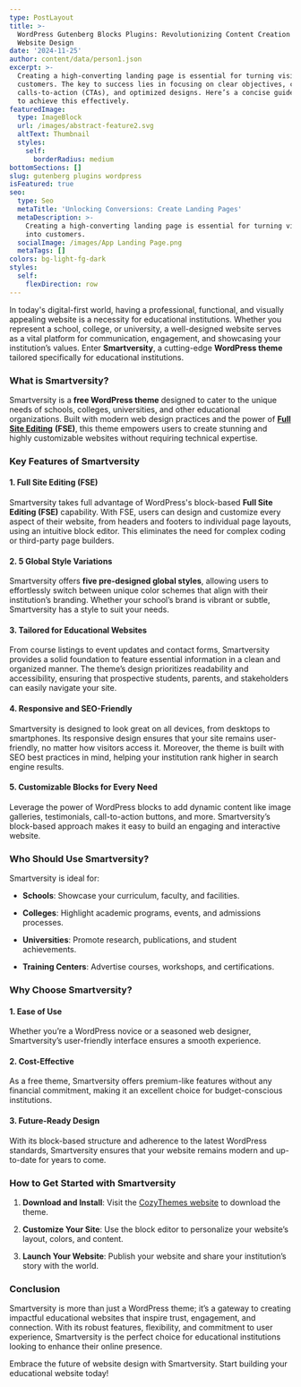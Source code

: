 ```yaml
---
type: PostLayout
title: >-
  WordPress Gutenberg Blocks Plugins: Revolutionizing Content Creation and
  Website Design
date: '2024-11-25'
author: content/data/person1.json
excerpt: >-
  Creating a high-converting landing page is essential for turning visitors into
  customers. The key to success lies in focusing on clear objectives, compelling
  calls-to-action (CTAs), and optimized designs. Here’s a concise guide on how
  to achieve this effectively.
featuredImage:
  type: ImageBlock
  url: /images/abstract-feature2.svg
  altText: Thumbnail
  styles:
    self:
      borderRadius: medium
bottomSections: []
slug: gutenberg plugins wordpress
isFeatured: true
seo:
  type: Seo
  metaTitle: 'Unlocking Conversions: Create Landing Pages'
  metaDescription: >-
    Creating a high-converting landing page is essential for turning visitors
    into customers.
  socialImage: /images/App Landing Page.png
  metaTags: []
colors: bg-light-fg-dark
styles:
  self:
    flexDirection: row
---
```

In today's digital-first world, having a professional, functional, and visually appealing website is a necessity for educational institutions. Whether you represent a school, college, or university, a well-designed website serves as a vital platform for communication, engagement, and showcasing your institution’s values. Enter **Smartversity**, a cutting-edge **WordPress theme** tailored specifically for educational institutions.

### **What is Smartversity?**

Smartversity is a **free WordPress theme** designed to cater to the unique needs of schools, colleges, universities, and other educational organizations. Built with modern web design practices and the power of [**Full Site Editing**](cozythemes.com/fotawp) **(FSE)**, this theme empowers users to create stunning and highly customizable websites without requiring technical expertise.

### **Key Features of Smartversity**

#### 1. **Full Site Editing (FSE)**

Smartversity takes full advantage of WordPress's block-based **Full Site Editing (FSE)** capability. With FSE, users can design and customize every aspect of their website, from headers and footers to individual page layouts, using an intuitive block editor. This eliminates the need for complex coding or third-party page builders.

#### 2. **5 Global Style Variations**

Smartversity offers **five pre-designed global styles**, allowing users to effortlessly switch between unique color schemes that align with their institution’s branding. Whether your school’s brand is vibrant or subtle, Smartversity has a style to suit your needs.

#### 3. **Tailored for Educational Websites**

From course listings to event updates and contact forms, Smartversity provides a solid foundation to feature essential information in a clean and organized manner. The theme’s design prioritizes readability and accessibility, ensuring that prospective students, parents, and stakeholders can easily navigate your site.

#### 4. **Responsive and SEO-Friendly**

Smartversity is designed to look great on all devices, from desktops to smartphones. Its responsive design ensures that your site remains user-friendly, no matter how visitors access it. Moreover, the theme is built with SEO best practices in mind, helping your institution rank higher in search engine results.

#### 5. **Customizable Blocks for Every Need**

Leverage the power of WordPress blocks to add dynamic content like image galleries, testimonials, call-to-action buttons, and more. Smartversity’s block-based approach makes it easy to build an engaging and interactive website.

### **Who Should Use Smartversity?**

Smartversity is ideal for:

*   **Schools**: Showcase your curriculum, faculty, and facilities.

*   **Colleges**: Highlight academic programs, events, and admissions processes.

*   **Universities**: Promote research, publications, and student achievements.

*   **Training Centers**: Advertise courses, workshops, and certifications.

### **Why Choose Smartversity?**

#### **1. Ease of Use**

Whether you’re a WordPress novice or a seasoned web designer, Smartversity’s user-friendly interface ensures a smooth experience.

#### **2. Cost-Effective**

As a free theme, Smartversity offers premium-like features without any financial commitment, making it an excellent choice for budget-conscious institutions.

#### **3. Future-Ready Design**

With its block-based structure and adherence to the latest WordPress standards, Smartversity ensures that your website remains modern and up-to-date for years to come.

### **How to Get Started with Smartversity**

1.  **Download and Install**: Visit the [CozyThemes website](https://cozythemes.com/smartversity-free-wordpress-theme-for-school-college/) to download the theme.

2.  **Customize Your Site**: Use the block editor to personalize your website’s layout, colors, and content.

3.  **Launch Your Website**: Publish your website and share your institution’s story with the world.

### **Conclusion**

Smartversity is more than just a WordPress theme; it’s a gateway to creating impactful educational websites that inspire trust, engagement, and connection. With its robust features, flexibility, and commitment to user experience, Smartversity is the perfect choice for educational institutions looking to enhance their online presence.

Embrace the future of website design with Smartversity. Start building your educational website today!
